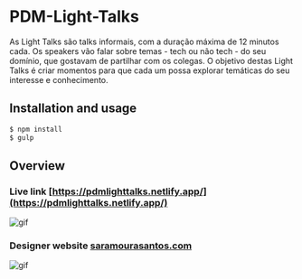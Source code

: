 # PDM-Light-Talks
As Light Talks são talks informais, com a duração máxima de 12 minutos cada. Os speakers vão falar sobre temas - tech ou não tech - do seu domínio, que gostavam de partilhar com os colegas. O objetivo destas Light Talks é criar momentos para que cada um possa explorar temáticas do seu interesse e conhecimento.
## Installation and usage
```bash
$ npm install
$ gulp
```
## Overview
### Live link [https://pdmlighttalks.netlify.app/](https://pdmlighttalks.netlify.app/)
![gif](https://s8.gifyu.com/images/webdesign-02-lt.gif)
### Designer website [saramourasantos.com](https://saramourasantos.com)
![gif](https://s8.gifyu.com/images/lightTalks-05.gif)
